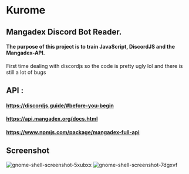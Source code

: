 # Kurome
## Mangadex Discord Bot Reader. 

#### The purpose of this project is to train JavaScript, DiscordJS and the Mangadex-API.

First time dealing with discordjs so the code is pretty ugly lol and there is still a lot of bugs

## API : 
#### https://discordjs.guide/#before-you-begin
#### https://api.mangadex.org/docs.html
#### https://www.npmjs.com/package/mangadex-full-api

## Screenshot
![gnome-shell-screenshot-5xubxx](https://user-images.githubusercontent.com/1645347/158038462-d6ea72b9-d6c9-4753-9d86-145cfb24770c.png)
![gnome-shell-screenshot-7dgxvf](https://user-images.githubusercontent.com/1645347/158038489-13fbc6c2-66d7-433a-ac5b-391efcd043fa.png)
